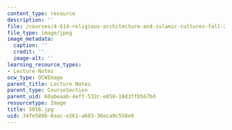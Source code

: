 ```yaml
---
content_type: resource
description: ''
file: /courses/4-614-religious-architecture-and-islamic-cultures-fall-2002/34fe580b0aace261a68336eca0c558e9_5056.jpg
file_type: image/jpeg
image_metadata:
  caption: ''
  credit: ''
  image-alt: ''
learning_resource_types:
- Lecture Notes
ocw_type: OCWImage
parent_title: Lecture Notes
parent_type: CourseSection
parent_uid: 68abeaab-4eff-532c-e858-18d3ffb567bd
resourcetype: Image
title: 5056.jpg
uid: 34fe580b-0aac-e261-a683-36eca0c558e9
---
```

